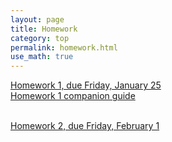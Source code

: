 ```yaml
---
layout: page
title: Homework
category: top
permalink: homework.html
use_math: true
---
```


<a href="hw/hw1.pdf">Homework 1, due Friday, January 25</a><br>
<a href="hw/hw1-companion.pdf">Homework 1 companion guide</a><br><br>

<a href="hw/hw2.pdf">Homework 2, due Friday, February 1</a><br>
